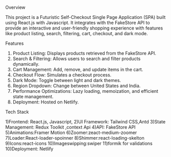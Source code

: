 Overview

This project is a Futuristic Self-Checkout Single Page Application (SPA) built using React.js with Javascript. It integrates with the FakeStore API to provide an interactive and user-friendly shopping experience with features like product listing, search, filtering, cart, checkout, and dark mode.

Features

1) Product Listing: Displays products retrieved from the FakeStore API.
2) Search & Filtering: Allows users to search and filter products dynamically.
3) Cart Management: Add, remove, and update items in the cart.
4) Checkout Flow: Simulates a checkout process.
5) Dark Mode: Toggle between light and dark themes.
6) Region Dropdown: Change between United States and India.
7) Performance Optimizations: Lazy loading, memoization, and efficient state management.
8) Deployment: Hosted on Netlify.



Tech Stack

1)Frontend: React.js, Javascript,
2)UI Framework: Tailwind CSS,Antd
3)State Management: Redux Toolkit ,context Api
4)API: FakeStore API
5)Animations:Framer Motion
6)Zoomer:zeact-medium-zoomer
7)Loader:React-loader-spoinner
8)Shimmer:react-loading-skelton
9)Icons:react-icons
10)Imageswipping:swiper
11)formik for validations
10)Deployment:  Netlify

